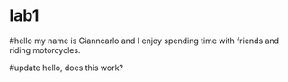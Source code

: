 # lab1
#hello my name is Gianncarlo and I enjoy spending time with friends and riding motorcycles.

#update hello, does this work?